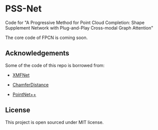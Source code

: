 # PSS-Net
Code for "A Progressive Method for Point Cloud Completion: Shape Supplement Network with Plug-and-Play Cross-modal Graph Attention"

The core code of FPCN is coming soon.

## Acknowledgements
Some of the code of this repo is borrowed from:

- [XMFNet](https://github.com/diegovalsesia/XMFnet)

- [ChamferDistance](https://github.com/ThibaultGROUEIX/ChamferDistancePytorch)

- [PointNet++](https://github.com/erikwijmans/Pointnet2_PyTorch)

## License
This project is open sourced under MIT license.
